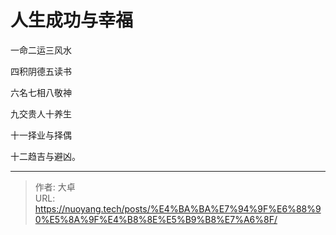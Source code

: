 # 人生成功与幸福




一命二运三风水

四积阴德五读书

六名七相八敬神

九交贵人十养生

十一择业与择偶

十二趋吉与避凶。


---

> 作者: 大卓  
> URL: https://nuoyang.tech/posts/%E4%BA%BA%E7%94%9F%E6%88%90%E5%8A%9F%E4%B8%8E%E5%B9%B8%E7%A6%8F/  

